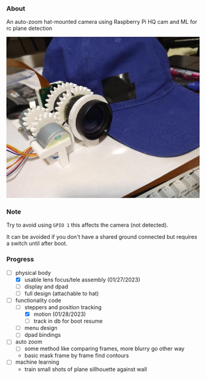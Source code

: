 ### About

An auto-zoom hat-mounted camera using Raspberry Pi HQ cam and ML for rc plane detection

<img src="./devlog/images/ml-hat-cam.JPG"/>

### Note

Try to avoid using `GPIO 1` this affects the camera (not detected).

It can be avoided if you don't have a shared ground connected but requires a switch until after boot.

### Progress
- [ ] physical body
  - [x] usable lens focus/tele assembly (01/27/2023)
  - [ ] display and dpad
  - [ ] full design (attachable to hat)
- [ ] functionality code
  - [ ] steppers and position tracking
    - [x] motion (01/28/2023)
    - [ ] track in db for boot resume
  - [ ] menu design
  - [ ] dpad bindings
- [ ] auto zoom
  - [ ] some method like comparing frames, more blurry go other way
  - basic mask frame by frame find contours
- [ ] machine learning
  - train small shots of plane sillhouette against wall
